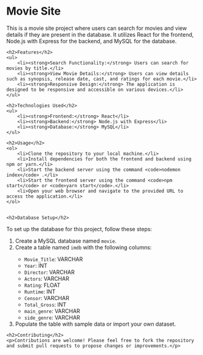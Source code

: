 <!DOCTYPE html>
<html lang="en">
<head>
    <meta charset="UTF-8">
    <meta name="viewport" content="width=device-width, initial-scale=1.0">
    <title>Movie Site</title>
</head>
<body>
    <h1>Movie Site</h1>
    <p>This is a movie site project where users can search for movies and view details if they are present in the database. It utilizes React for the frontend, Node.js with Express for the backend, and MySQL for the database.</p>

    <h2>Features</h2>
    <ul>
        <li><strong>Search Functionality:</strong> Users can search for movies by title.</li>
        <li><strong>View Movie Details:</strong> Users can view details such as synopsis, release date, cast, and ratings for each movie.</li>
        <li><strong>Responsive Design:</strong> The application is designed to be responsive and accessible on various devices.</li>
    </ul>

    <h2>Technologies Used</h2>
    <ul>
        <li><strong>Frontend:</strong> React</li>
        <li><strong>Backend:</strong> Node.js with Express</li>
        <li><strong>Database:</strong> MySQL</li>
    </ul>

    <h2>Usage</h2>
    <ol>
        <li>Clone the repository to your local machine.</li>
        <li>Install dependencies for both the frontend and backend using npm or yarn.</li>
        <li>Start the backend server using the command <code>nodemon index</code> .</li>
        <li>Start the frontend server using the command <code>npm start</code> or <code>yarn start</code>.</li>
        <li>Open your web browser and navigate to the provided URL to access the application.</li>
    </ol>
    
    
    <h2>Database Setup</h2>
<p>To set up the database for this project, follow these steps:</p>
<ol>
    <li>Create a MySQL database named <code>movie</code>.</li>
    <li>Create a table named <code>imdb</code> with the following columns:</li>
    <ul>
        <li><code>Movie_Title</code>: VARCHAR</li>
        <li><code>Year</code>: INT</li>
        <li><code>Director</code>: VARCHAR</li>
        <li><code>Actors</code>: VARCHAR</li>
        <li><code>Rating</code>: FLOAT</li>
        <li><code>Runtime</code>: INT</li>
        <li><code>Censor</code>: VARCHAR</li>
        <li><code>Total_Gross</code>: INT</li>
        <li><code>main_genre</code>: VARCHAR</li>
        <li><code>side_genre</code>: VARCHAR</li>
    </ul>
    <li>Populate the table with sample data or import your own dataset.</li>
</ol>


    <h2>Contributing</h2>
    <p>Contributions are welcome! Please feel free to fork the repository and submit pull requests to propose changes or improvements.</p>

</body>
</html>
